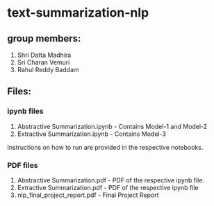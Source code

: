 # text-summarization-nlp

## group members: 
1. Shri Datta Madhira
2. Sri Charan Vemuri
3. Rahul Reddy Baddam

## Files:
### ipynb files
1. Abstractive Summarization.ipynb - Contains Model-1 and Model-2
2. Extractive Summarization.ipynb - Contains Model-3

Instructions on how to run are provided in the respective notebooks.

### PDF files
1. Abstractive Summarization.pdf - PDF of the respective ipynb file.
2. Extractive Summarization.pdf - PDF of the respective ipynb file
3. nlp_final_project_report.pdf - Final Project Report
